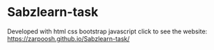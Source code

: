 # Sabzlearn-task
Developed with html css bootstrap javascript 
click to see the website: https://zarpoosh.github.io/Sabzlearn-task/
